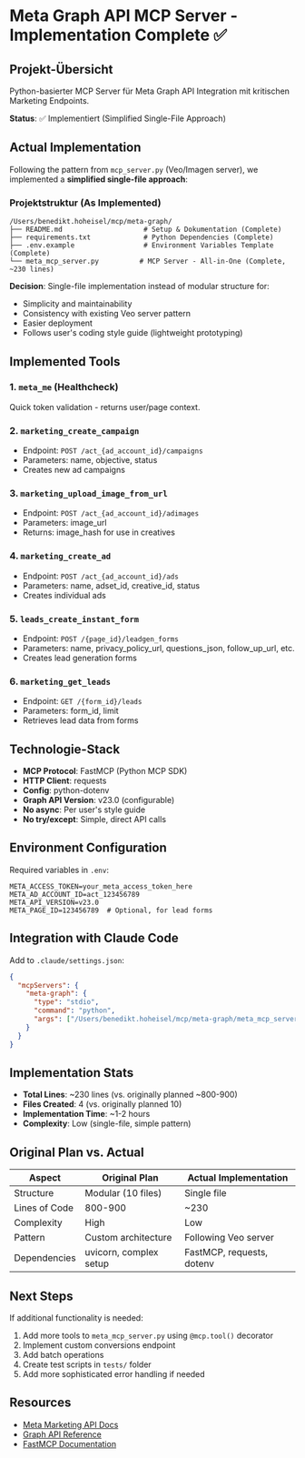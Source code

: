# Meta Graph API MCP Server - Implementation Complete ✅

## Projekt-Übersicht

Python-basierter MCP Server für Meta Graph API Integration mit kritischen Marketing Endpoints.

**Status**: ✅ Implementiert (Simplified Single-File Approach)

## Actual Implementation

Following the pattern from `mcp_server.py` (Veo/Imagen server), we implemented a **simplified single-file approach**:

### Projektstruktur (As Implemented)

```
/Users/benedikt.hoheisel/mcp/meta-graph/
├── README.md                    # Setup & Dokumentation (Complete)
├── requirements.txt             # Python Dependencies (Complete)
├── .env.example                 # Environment Variables Template (Complete)
└── meta_mcp_server.py          # MCP Server - All-in-One (Complete, ~230 lines)
```

**Decision**: Single-file implementation instead of modular structure for:
- Simplicity and maintainability
- Consistency with existing Veo server pattern
- Easier deployment
- Follows user's coding style guide (lightweight prototyping)

## Implemented Tools

### 1. `meta_me` (Healthcheck)
Quick token validation - returns user/page context.

### 2. `marketing_create_campaign`
- Endpoint: `POST /act_{ad_account_id}/campaigns`
- Parameters: name, objective, status
- Creates new ad campaigns

### 3. `marketing_upload_image_from_url`
- Endpoint: `POST /act_{ad_account_id}/adimages`
- Parameters: image_url
- Returns: image_hash for use in creatives

### 4. `marketing_create_ad`
- Endpoint: `POST /act_{ad_account_id}/ads`
- Parameters: name, adset_id, creative_id, status
- Creates individual ads

### 5. `leads_create_instant_form`
- Endpoint: `POST /{page_id}/leadgen_forms`
- Parameters: name, privacy_policy_url, questions_json, follow_up_url, etc.
- Creates lead generation forms

### 6. `marketing_get_leads`
- Endpoint: `GET /{form_id}/leads`
- Parameters: form_id, limit
- Retrieves lead data from forms

## Technologie-Stack

- **MCP Protocol**: FastMCP (Python MCP SDK)
- **HTTP Client**: requests
- **Config**: python-dotenv
- **Graph API Version**: v23.0 (configurable)
- **No async**: Per user's style guide
- **No try/except**: Simple, direct API calls

## Environment Configuration

Required variables in `.env`:
```
META_ACCESS_TOKEN=your_meta_access_token_here
META_AD_ACCOUNT_ID=act_123456789
META_API_VERSION=v23.0
META_PAGE_ID=123456789  # Optional, for lead forms
```

## Integration with Claude Code

Add to `.claude/settings.json`:

```json
{
  "mcpServers": {
    "meta-graph": {
      "type": "stdio",
      "command": "python",
      "args": ["/Users/benedikt.hoheisel/mcp/meta-graph/meta_mcp_server.py"]
    }
  }
}
```

## Implementation Stats

- **Total Lines**: ~230 lines (vs. originally planned ~800-900)
- **Files Created**: 4 (vs. originally planned 10)
- **Implementation Time**: ~1-2 hours
- **Complexity**: Low (single-file, simple pattern)

## Original Plan vs. Actual

| Aspect | Original Plan | Actual Implementation |
|--------|---------------|----------------------|
| Structure | Modular (10 files) | Single file |
| Lines of Code | 800-900 | ~230 |
| Complexity | High | Low |
| Pattern | Custom architecture | Following Veo server |
| Dependencies | uvicorn, complex setup | FastMCP, requests, dotenv |

## Next Steps

If additional functionality is needed:
1. Add more tools to `meta_mcp_server.py` using `@mcp.tool()` decorator
2. Implement custom conversions endpoint
3. Add batch operations
4. Create test scripts in `tests/` folder
5. Add more sophisticated error handling if needed

## Resources

- [Meta Marketing API Docs](https://developers.facebook.com/docs/marketing-api)
- [Graph API Reference](https://developers.facebook.com/docs/graph-api/reference)
- [FastMCP Documentation](https://github.com/anthropics/fastmcp)    